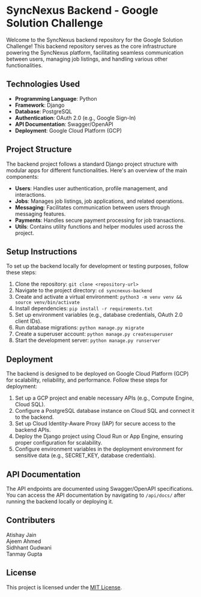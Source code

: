 # SyncNexus Backend - Google Solution Challenge

Welcome to the SyncNexus backend repository for the Google Solution Challenge! This backend repository serves as the core infrastructure powering the SyncNexus platform, facilitating seamless communication between users, managing job listings, and handling various other functionalities.

## Technologies Used
- **Programming Language**: Python
- **Framework**: Django
- **Database**: PostgreSQL
- **Authentication**: OAuth 2.0 (e.g., Google Sign-In)
- **API Documentation**: Swagger/OpenAPI
- **Deployment**: Google Cloud Platform (GCP)

## Project Structure
The backend project follows a standard Django project structure with modular apps for different functionalities. Here's an overview of the main components:
- **Users**: Handles user authentication, profile management, and interactions.
- **Jobs**: Manages job listings, job applications, and related operations.
- **Messaging**: Facilitates communication between users through messaging features.
- **Payments**: Handles secure payment processing for job transactions.
- **Utils**: Contains utility functions and helper modules used across the project.

## Setup Instructions
To set up the backend locally for development or testing purposes, follow these steps:
1. Clone the repository: `git clone <repository-url>`
2. Navigate to the project directory: `cd syncnexus-backend`
3. Create and activate a virtual environment: `python3 -m venv venv && source venv/bin/activate`
4. Install dependencies: `pip install -r requirements.txt`
5. Set up environment variables (e.g., database credentials, OAuth 2.0 client IDs).
6. Run database migrations: `python manage.py migrate`
7. Create a superuser account: `python manage.py createsuperuser`
8. Start the development server: `python manage.py runserver`

## Deployment
The backend is designed to be deployed on Google Cloud Platform (GCP) for scalability, reliability, and performance. Follow these steps for deployment:
1. Set up a GCP project and enable necessary APIs (e.g., Compute Engine, Cloud SQL).
2. Configure a PostgreSQL database instance on Cloud SQL and connect it to the backend.
3. Set up Cloud Identity-Aware Proxy (IAP) for secure access to the backend APIs.
4. Deploy the Django project using Cloud Run or App Engine, ensuring proper configuration for scalability.
5. Configure environment variables in the deployment environment for sensitive data (e.g., SECRET_KEY, database credentials).

## API Documentation
The API endpoints are documented using Swagger/OpenAPI specifications. You can access the API documentation by navigating to `/api/docs/` after running the backend locally or deploying it.

## Contributers
Atishay Jain\
Ajeem Ahmed\
Sidhhant Gudwani\
Tanmay Gupta

[//]: # (Contributions to the SyncNexus backend project are welcome! Feel free to open issues for bug reports, feature requests, or submit pull requests with improvements.)

## License
This project is licensed under the [MIT License](LICENSE).
